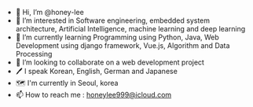- 👋 Hi, I’m @honey-lee
- 👀 I’m interested in Software engineering, embedded system architecture, Artificial Intelligence, machine learning and deep learning
- 🌱 I’m currently learning Programming using Python, Java, Web Development using django framework, Vue.js, Algorithm and Data Processing
- 💞️ I’m looking to collaborate on a web development project
- 🖊 I speak Korean, English, German and Japanese
- 🗺 I'm currently in Seoul, korea
- 📫 How to reach me : honeylee999@icloud.com

<!---
honey-lee/honey-lee is a ✨ special ✨ repository because its `README.md` (this file) appears on your GitHub profile.
You can click the Preview link to take a look at your changes.
--->
